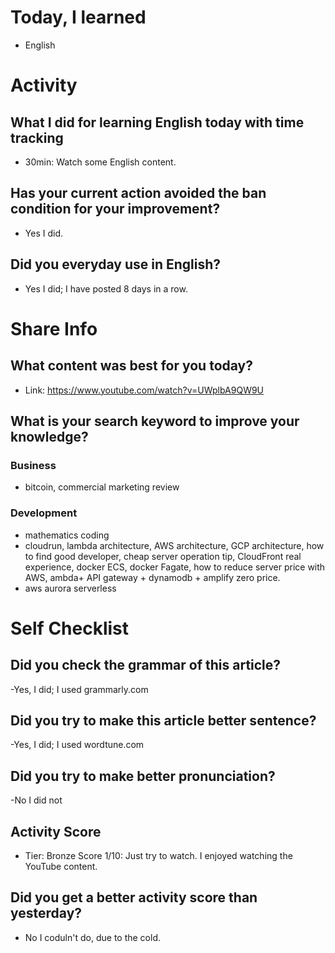 # Today, I learned 
- English

# Activity
## What I did for learning English today with time tracking
- 30min: Watch some English content.

## Has your current action avoided the ban condition for your improvement?
- Yes I did.

## Did you everyday use in English?
- Yes I did; I have posted 8 days in a row.

# Share Info
## What content was best for you today?
- Link: https://www.youtube.com/watch?v=UWplbA9QW9U

## What is your search keyword to improve your knowledge?
### Business
- bitcoin, commercial marketing review 

### Development
- mathematics coding
- cloudrun, lambda architecture, AWS architecture, GCP architecture, how to find good developer, cheap server operation tip, CloudFront real experience, docker ECS, docker Fagate, how to reduce server price with AWS, ambda+ API gateway + dynamodb + amplify zero price.
- aws aurora serverless

# Self Checklist
## Did you check the grammar of this article?
-Yes, I did; I used grammarly.com 

## Did you try to make this article better sentence?
-Yes, I did; I used wordtune.com

## Did you try to make better pronunciation?
-No I did not

## Activity Score
- Tier: Bronze
Score 1/10: Just try to watch. I enjoyed watching the YouTube content.

## Did you get a better activity score than yesterday?
- No I coduln't do, due to the cold.
